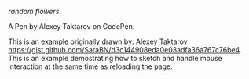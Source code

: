 *random flowers*

A Pen by Alexey Taktarov on CodePen.

This is an example originally drawn by: Alexey Taktarov https://gist.github.com/SaraBN/d3c144908eda0e03adfa36a767c76be4. This is an example demostrating how to sketch and handle mouse interaction at the same time as reloading the page. 